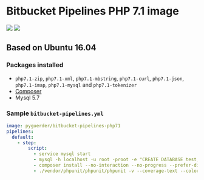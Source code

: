 # Bitbucket Pipelines PHP 7.1 image

[![](https://images.microbadger.com/badges/version/pyguerder/bitbucket-pipelines-php71.svg)](https://microbadger.com/images/pyguerder/bitbucket-pipelines-php71 "Get your own version badge on microbadger.com") [![](https://images.microbadger.com/badges/image/pyguerder/bitbucket-pipelines-php71.svg)](https://microbadger.com/images/pyguerder/bitbucket-pipelines-php71 "Get your own image badge on microbadger.com")

## Based on Ubuntu 16.04

### Packages installed

- `php7.1-zip`, `php7.1-xml`, `php7.1-mbstring`, `php7.1-curl`, `php7.1-json`, `php7.1-imap`, `php7.1-mysql` and `php7.1-tokenizer`
- [Composer](https://getcomposer.org/)
- Mysql 5.7

### Sample `bitbucket-pipelines.yml`

```YAML
image: pyguerder/bitbucket-pipelines-php71
pipelines:
  default:
    - step:
        script:
          - service mysql start
          - mysql -h localhost -u root -proot -e "CREATE DATABASE test;"
          - composer install --no-interaction --no-progress --prefer-dist
          - ./vendor/phpunit/phpunit/phpunit -v --coverage-text --colors=never --stderr
```
